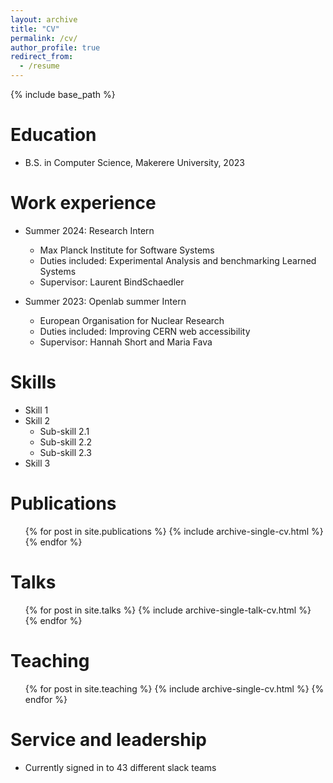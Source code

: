 ```yaml
---
layout: archive
title: "CV"
permalink: /cv/
author_profile: true
redirect_from:
  - /resume
---
```


{% include base_path %}

Education
======
* B.S. in Computer Science, Makerere University, 2023
<!-- * M.S. in Jekyll, GitHub University, 2014
* Ph.D in Version Control Theory, GitHub University, 2018 (expected) -->

Work experience
======
* Summer 2024: Research Intern
  * Max Planck Institute for Software Systems
  * Duties included: Experimental Analysis and benchmarking Learned Systems
  * Supervisor: Laurent BindSchaedler

* Summer 2023: Openlab summer Intern
  * European Organisation for Nuclear Research
  * Duties included: Improving CERN web accessibility
  * Supervisor: Hannah Short and Maria Fava
  
Skills
======
* Skill 1
* Skill 2
  * Sub-skill 2.1
  * Sub-skill 2.2
  * Sub-skill 2.3
* Skill 3

Publications
======
  <ul>{% for post in site.publications %}
    {% include archive-single-cv.html %}
  {% endfor %}</ul>
  
Talks
======
  <ul>{% for post in site.talks %}
    {% include archive-single-talk-cv.html %}
  {% endfor %}</ul>
  
Teaching
======
  <ul>{% for post in site.teaching %}
    {% include archive-single-cv.html %}
  {% endfor %}</ul>
  
Service and leadership
======
* Currently signed in to 43 different slack teams
